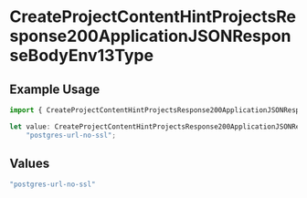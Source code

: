 # CreateProjectContentHintProjectsResponse200ApplicationJSONResponseBodyEnv13Type

## Example Usage

```typescript
import { CreateProjectContentHintProjectsResponse200ApplicationJSONResponseBodyEnv13Type } from "@simplesagar/vercel/models/createprojectop.js";

let value: CreateProjectContentHintProjectsResponse200ApplicationJSONResponseBodyEnv13Type =
    "postgres-url-no-ssl";
```

## Values

```typescript
"postgres-url-no-ssl"
```